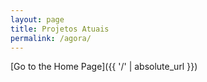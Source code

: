 ```yaml
---
layout: page
title: Projetos Atuais
permalink: /agora/
---
```



[Go to the Home Page]({{ '/' | absolute_url }})
